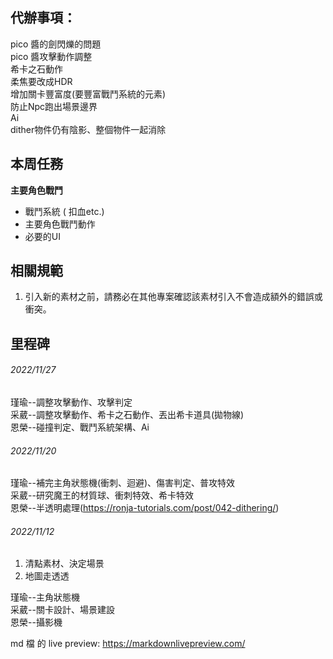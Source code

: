 
## 代辦事項：
pico 醬的劍閃爍的問題<br>
pico 醬攻擊動作調整<br>
希卡之石動作<br>
柔焦要改成HDR<br>
增加關卡豐富度(要豐富戰鬥系統的元素)<br>
防止Npc跑出場景邊界<br>
Ai<br>
dither物件仍有陰影、整個物件一起消除

## 本周任務
**主要角色戰鬥**
* 戰鬥系統 ( 扣血etc.)
* 主要角色戰鬥動作
* 必要的UI

## 相關規範
1. 引入新的素材之前，請務必在其他專案確認該素材引入不會造成額外的錯誤或衝突。

## 里程碑

###### 2022/11/27

瑾瑜--調整攻擊動作、攻擊判定<br>
采葳--調整攻擊動作、希卡之石動作、丟出希卡道具(拋物線)<br>
恩榮--碰撞判定、戰鬥系統架構、Ai<br>

###### 2022/11/20

瑾瑜--補完主角狀態機(衝刺、迴避)、傷害判定、普攻特效<br>
采葳--研究魔王的材質球、衝刺特效、希卡特效<br>
恩榮--半透明處理(https://ronja-tutorials.com/post/042-dithering/)<br>

###### 2022/11/12

1. 清點素材、決定場景
2. 地圖走透透

瑾瑜--主角狀態機<br>
采葳--關卡設計、場景建設<br>
恩榮--攝影機<br>

md 檔 的 live preview:
https://markdownlivepreview.com/